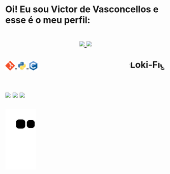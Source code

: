 
<h1>Oi! Eu sou Victor de Vasconcellos e esse é o meu perfil:<h1>

<div align="center">
  <a href="https://github.com/VictorVasconcellos42">
  <img height="167em" src="https://github-readme-stats.vercel.app/api?username=VictorVasconcellos42&show_icons=true&theme=midnight-purple&include_all_commits=true&count_private=true"/>
  <img height="167em" src="https://github-readme-stats.vercel.app/api/top-langs/?username=VictorVasconcellos42&layout=compact&langs_count=7&theme=midnight-purple"/>
</div>
  <div style="display: inline_block"><br>
  <img align="center" alt="Vitu-Git" height="30" width="30" src="https://github.com/devicons/devicon/blob/master/icons/git/git-plain.svg">
  <img align="center" alt="Vitu-Python" height="30" width="30" src="https://raw.githubusercontent.com/devicons/devicon/master/icons/python/python-original.svg">
  <img align="center" alt="Vitu-C" height="30" width="30" src="https://github.com/devicons/devicon/blob/master/icons/c/c-original.svg">
  <img align="right" alt="Loki-Fig" height="150" style="border-radius:50px;" src="https://i.pinimg.com/originals/e5/fc/78/e5fc7815746e409722e32e7e19ffc469.jpg">
</div>
 
  ##

  <div> 
  <a href="https://instagram.com/vt_vasconcellos" target="_blank"><img src="https://img.shields.io/badge/-INSTAGRAM-%23E4410F?style=for-the-badge&logo=instagram&logoColor=white" target="_blank"></a>
  <a href = "mailto:victorvasconcellos42@gmail.com"><img src="https://img.shields.io/badge/-Gmail-%23333?style=for-the-badge&logo=gmail&logoColor=white" target="_blank"></a>
  <a href="https://www.linkedin.com/in/victorvasconcellos42/" target="_blank"><img src="https://img.shields.io/badge/-LinkedIn-%230077B5?style=for-the-badge&logo=linkedin&logoColor=white" target="_blank"></a> 
 
  ![Snake animation](https://github.com/rafaballerini/rafaballerini/blob/output/github-contribution-grid-snake.svg)
 
</div>

